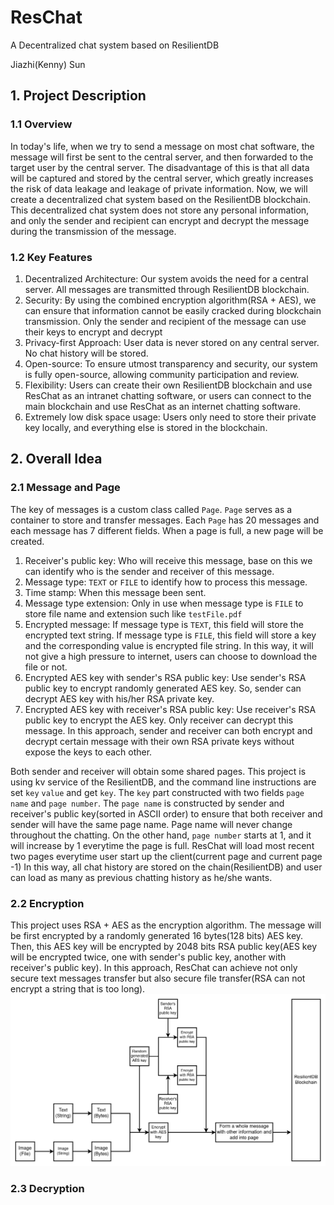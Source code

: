 # ResChat
A Decentralized chat system based on ResilientDB

Jiazhi(Kenny) Sun

## 1. Project Description
### 1.1 Overview
In today's life, when we try to send a message on most chat software, the message will first be sent to the central server, 
and then forwarded to the target user by the central server. 
The disadvantage of this is that all data will be captured and stored by the central server, 
which greatly increases the risk of data leakage and leakage of private information. 
Now, we will create a decentralized chat system based on the ResilientDB blockchain. 
This decentralized chat system does not store any personal information, 
and only the sender and recipient can encrypt and decrypt the message during the transmission of the message.

### 1.2 Key Features
1. Decentralized Architecture: Our system avoids the need for a central server. All messages are transmitted through ResilientDB blockchain.
2. Security: By using the combined encryption algorithm(RSA + AES), we can ensure that information cannot be easily cracked during blockchain transmission. Only the sender and recipient of the message can use their keys to encrypt and decrypt
3. Privacy-first Approach: User data is never stored on any central server. No chat history will be stored.
4. Open-source: To ensure utmost transparency and security, our system is fully open-source, allowing community participation and review.
5. Flexibility: Users can create their own ResilientDB blockchain and use ResChat as an intranet chatting software, or users can connect to the main blockchain and use ResChat as an internet chatting software.
6. Extremely low disk space usage: Users only need to store their private key locally, and everything else is stored in the blockchain.

## 2. Overall Idea
### 2.1 Message and Page
The key of messages is a custom class called `Page`. `Page` serves as a container to store and transfer messages. 
Each `Page` has 20 messages and each message has 7 different fields. When a page is full, a new page will be created.
1. Receiver's public key: Who will receive this message, base on this we can identify who is the sender and receiver of this message.
2. Message type: `TEXT` or `FILE` to identify how to process this message.
3. Time stamp: When this message been sent.
4. Message type extension: Only in use when message type is `FILE` to store file name and extension such like `testFile.pdf`
5. Encrypted message: If message type is `TEXT`, this field will store the encrypted text string. 
   If message type is `FILE`, this field will store a key and the corresponding value is encrypted file string.
   In this way, it will not give a high pressure to internet, users can choose to download the file or not.
6. Encrypted AES key with sender's RSA public key: Use sender's RSA public key to encrypt randomly generated AES key. 
   So, sender can decrypt AES key with his/her RSA private key.
7. Encrypted AES key with receiver's RSA public key: Use receiver's RSA public key to encrypt the AES key. Only receiver can decrypt this message.
In this approach, sender and receiver can both encrypt and decrypt certain message with their own RSA private keys without expose the keys to each other.

Both sender and receiver will obtain some shared pages. This project is using kv service of the ResilientDB, 
and the command line instructions are set `key` `value` and get `key`. 
The `key` part constructed with two fields `page name` and `page number`. 
The `page name` is constructed by sender and receiver's public key(sorted in ASCII order) to ensure that both receiver and sender will have the same page name. 
Page name will never change throughout the chatting. On the other hand, `page number` starts at 1, 
and it will increase by 1 everytime the page is full. 
ResChat will load most recent two pages everytime user start up the client(current page and current page -1) In this way, 
all chat history are stored on the chain(ResilientDB) and user can load as many as previous chatting history as he/she wants.

### 2.2 Encryption
This project uses RSA + AES as the encryption algorithm. The message will be first encrypted by a randomly generated 16 bytes(128 bits) AES key. 
Then, this AES key will be encrypted by 2048 bits RSA public key(AES key will be encrypted twice, one with sender's public key, another with receiver's public key).
In this approach, ResChat can achieve not only secure text messages transfer but also secure file transfer(RSA can not encrypt a string that is too long).
![encryption diagram](readme_images/encryption.png)

### 2.3 Decryption


